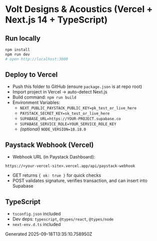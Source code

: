 # Volt Designs & Acoustics (Vercel + Next.js 14 + TypeScript)

## Run locally
```bash
npm install
npm run dev
# open http://localhost:3000
```

## Deploy to Vercel
- Push this folder to GitHub (ensure `package.json` is at repo root)
- Import project in Vercel → auto-detect Next.js
- Build command: `npm run build`
- Environment Variables:
  - `NEXT_PUBLIC_PAYSTACK_PUBLIC_KEY=pk_test_or_live_here`
  - `PAYSTACK_SECRET_KEY=sk_test_or_live_here`
  - `SUPABASE_URL=https://YOUR-PROJECT.supabase.co`
  - `SUPABASE_SERVICE_ROLE=YOUR_SERVICE_ROLE_KEY`
  - *(optional)* `NODE_VERSION=18.18.0`

## Paystack Webhook (Vercel)
- Webhook URL (in Paystack Dashboard):
```
https://<your-vercel-site>.vercel.app/api/paystack-webhook
```
- GET returns `{ ok: true }` for quick checks
- POST validates signature, verifies transaction, and can insert into Supabase

## TypeScript
- `tsconfig.json` included
- Dev deps: `typescript`, `@types/react`, `@types/node`
- `next-env.d.ts` included

Generated 2025-09-18T13:35:10.758950Z
